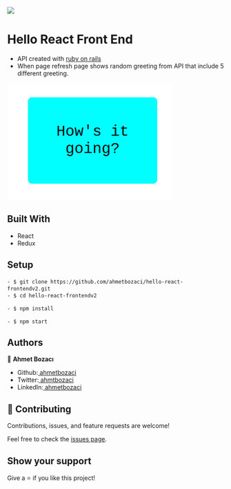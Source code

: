 ![](https://img.shields.io/badge/Microverse-blueviolet)

# Hello React Front End
- API created with [ruby on rails](https://github.com/ahmetbozaci/hello-rails-backendv2)
- When page refresh page shows random greeting from API that include 5 different greeting.
  
![screenshot](screenshot.png)
## Built With

- React
- Redux

## Setup
```
- $ git clone https://github.com/ahmetbozaci/hello-react-frontendv2.git
- $ cd hello-react-frontendv2
```

```
- $ npm install
```
```
- $ npm start
```
## Authors

👤 **Ahmet Bozacı**
- Github:[ ahmetbozaci](https://github.com/ahmetbozaci)
- Twitter:[ ahmtbozaci](https://twitter.com/ahmtbozaci)
- LinkedIn:[ ahmetbozaci](https://www.linkedin.com/in/ahmetbozaci/)

## 🤝 Contributing

Contributions, issues, and feature requests are welcome!

Feel free to check the [issues page](../../issues/).

## Show your support

Give a ⭐️ if you like this project!

